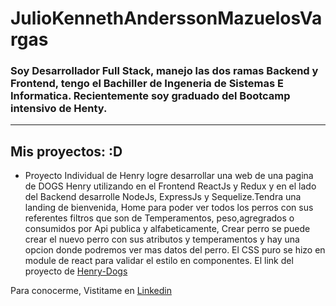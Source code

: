 # JulioKennethAnderssonMazuelosVargas

### Soy Desarrollador Full Stack, manejo las dos ramas Backend y Frontend, tengo el Bachiller de Ingeneria de Sistemas E Informatica. Recientemente soy graduado del Bootcamp intensivo de Henty.
---
## Mis proyectos: :D

* Proyecto Individual de Henry logre desarrollar una web de una pagina de DOGS Henry utilizando en el Frontend ReactJs y Redux y en el lado del Backend desarrolle NodeJs, ExpressJs y Sequelize.Tendra una landing de bienvenida, Home para poder ver todos los perros con sus referentes filtros que son de Temperamentos, peso,agregrados o consumidos por Api publica y alfabeticamente, Crear perro se puede crear el nuevo perro con sus atributos y temperamentos y hay una opcion donde podremos ver mas datos del perro. El CSS puro se hizo en module de react para validar el estilo en componentes. El link del proyecto de [Henry-Dogs](https://github.com/jkamvs/PI-Dogs-main)

Para conocerme, Vistitame en [Linkedin](https://www.linkedin.com/in/julio-kenneth-andersson-mazuelos-vargas-kenzhul/)


